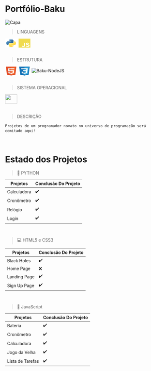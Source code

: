 # Portfólio-Baku
<div align="left">

![Capa](https://user-images.githubusercontent.com/103138773/182205660-e42b080b-4c26-4db0-9d3d-f327240d6a3b.png)

> LINGUAGENS
<div>
<img align="center" alt="Baku-Python" height="30" width="40" src="https://raw.githubusercontent.com/devicons/devicon/master/icons/python/python-original.svg">
<img align="center" alt="Baku-Js" height="30" width="40" src="https://raw.githubusercontent.com/devicons/devicon/master/icons/javascript/javascript-plain.svg">
</div>

<br>

> ESTRUTURA
<div>
<img align="center" alt="Baku-HTML" height="30" width="40" src="https://raw.githubusercontent.com/devicons/devicon/master/icons/html5/html5-original.svg">
<img align="center" alt="Baku-CSS" height="30" width="40" src="https://raw.githubusercontent.com/devicons/devicon/master/icons/css3/css3-original.svg">
<img aling="center" alt="Baku-NodeJS" height="30" width="40" src="https://cdn.jsdelivr.net/gh/devicons/devicon/icons/nodejs/nodejs-original.svg">
</div>

<br>

> SISTEMA OPERACIONAL
<div>
<img height="30" width="40" src="https://cdn.jsdelivr.net/gh/devicons/devicon/icons/windows8/windows8-original.svg" />
</div>

<br>

> DESCRIÇÃO
```
Projetos de um programador novato no universo de programação será comitado aqui! 
```
</div>

<br>

# Estado dos Projetos
> 🐍 PYTHON

Projetos | Conclusão Do Projeto
--- | ---
Calculadora | ✔️
Cronômetro | ✔️
Relógio | ✔️
Login | ✔️

<br>

> 💻 HTML5 e CSS3

Projetos | Conclusão Do Projeto
--- | ---
Black Holes | ✔️
Home Page | ❌
Landing Page | ✔️
Sign Up Page | ✔️

<br>

> 📒 JavaScript

Projetos | Conclusão Do Projeto
--- | ---
Bateria | ✔️
Cronômetro | ✔️
Calculadora | ✔️
Jogo da Velha | ✔️
Lista de Tarefas | ✔️
